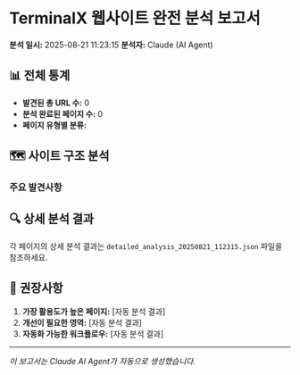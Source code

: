 # TerminalX 웹사이트 완전 분석 보고서

**분석 일시:** 2025-08-21 11:23:15
**분석자:** Claude (AI Agent)

## 📊 전체 통계

- **발견된 총 URL 수:** 0
- **분석 완료된 페이지 수:** 0
- **페이지 유형별 분류:**



## 🗺️ 사이트 구조 분석

### 주요 발견사항


## 🔍 상세 분석 결과

각 페이지의 상세 분석 결과는 `detailed_analysis_20250821_112315.json` 파일을 참조하세요.

## 🎯 권장사항

1. **가장 활용도가 높은 페이지:** [자동 분석 결과]
2. **개선이 필요한 영역:** [자동 분석 결과]
3. **자동화 가능한 워크플로우:** [자동 분석 결과]

---
*이 보고서는 Claude AI Agent가 자동으로 생성했습니다.*

